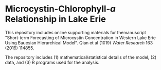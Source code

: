 # Microcystin-Chlorophyll-*a* Relationship in Lake Erie
This repository includes online supporting materials for themanuscript "Short-term Forecasting of Microcystin Concentration in Western Lake Erie Using Bauesian Hierarchical Model".
Qian et al (1019) *Water Research* 163 (2019) 114855.

The repository includes (1) mathematical/statistical details of the model, (2) data, and (3) R programs used for the analysis.
